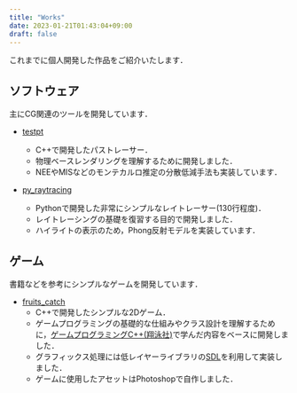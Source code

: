```yaml
---
title: "Works"
date: 2023-01-21T01:43:04+09:00
draft: false
---
```


これまでに個人開発した作品をご紹介いたします．

## ソフトウェア

主にCG関連のツールを開発しています．

- [testpt](https://github.com/yoyolon/testpt)
  - C++で開発したパストレーサー．
  - 物理ベースレンダリングを理解するために開発しました．
  - NEEやMISなどのモンテカルロ推定の分散低減手法も実装しています．

- [py_raytracing](https://github.com/yoyolon/py_raytracing)
  - Pythonで開発した非常にシンプルなレイトレーサー(130行程度)．
  - レイトレーシングの基礎を復習する目的で開発しました．
  - ハイライトの表示のため，Phong反射モデルを実装しています．

## ゲーム

書籍などを参考にシンプルなゲームを開発しています．

- [fruits_catch](https://github.com/yoyolon/fruits_catch)
  - C++で開発したシンプルな2Dゲーム．
  - ゲームプログラミングの基礎的な仕組みやクラス設計を理解するために，[ゲームプログラミングC++(翔泳社)](https://www.shoeisha.co.jp/book/detail/9784798157610)で学んだ内容をベースに開発しました．
  - グラフィックス処理には低レイヤーライブラリの[SDL](https://github.com/libsdl-org/SDL/tree/SDL2)を利用して実装しました．
  - ゲームに使用したアセットはPhotoshopで自作しました．
